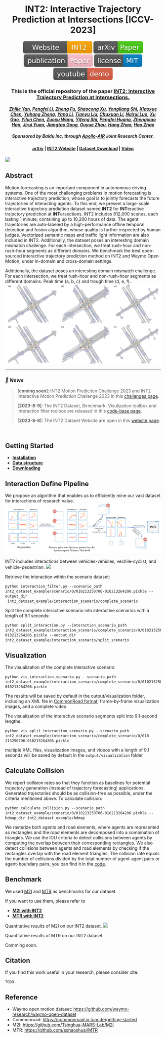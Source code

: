 <h1 align="center">INT2: Interactive Trajectory Prediction at Intersections [ICCV-2023]</h1>

<p align="center">
<a href="https://int2.cn/"><img  src="docs/icon/Website-INT2.svg" ></a>
<a href="https://arxiv.org/"><img  src="docs/icon/arXiv-Paper.svg" ></a>
<a href="https://arxiv.org/"><img  src="docs/icon/publication-Paper.svg" ></a>
<a href="https://github.com/AIR-DISCOVER/INT2/blob/main/LICENSE"><img  src="docs/icon/license-MIT.svg"></a>
<a href="https://youtu.be/KNkuakDvgVc"><img  src="docs/icon/youtube-demo.svg"></a>
</p>
<h3 align="center">This is the official repository of the paper <a href='"https://arxiv.org'>INT2: Interactive Trajectory Prediction at Intersections.</a></h3>

<h4 align="center"><em><a href="https://github.com/BJHYZJ">Zhijie Yan</a>, 
<a href="https://github.com/Philipflyg">Pengfei Li</a>, 
<a href="">Zheng Fu</a>, 
<a href="https://github.com/Daniellli">Shaocong Xu</a>, 
<a href="#">Yongliang Shi</a>,
<a href="https://github.com/cxx226">Xiaoxue Chen</a>, 
<a href="#">Yuhang Zheng</a>, 
<a href="#">Yang Li</a>, 
<a href="https://scholar.google.com/citations?user=NAt3vgcAAAAJ&hl=en">Tianyu Liu</a>, 
<a href="#">Chuxuan Li</a>, 
<a href="#">Nairui Luo</a>, 
<a href="#">Xu Gao</a>, 
<a href="https://air.tsinghua.edu.cn/info/1046/1769.htm">Yilun Chen</a>, 
<a href="https://shi.buaa.edu.cn/wangzuoxu/zh_CN/index.htm">Zuoxu Wang</a>, 
<a href="#">Yifeng Shi</a>, 
<a href="#">Pengfei Huang</a>, 
<a href="https://github.com/0nhc">Zhengxiao Han</a>, 
<a href="https://air.tsinghua.edu.cn/info/1012/1222.htm">Jirui Yuan</a>, 
<a href="https://air.tsinghua.edu.cn/info/1046/1635.htm">Jiangtao Gong</a>, 
<a href="https://air.tsinghua.edu.cn/info/1046/1199.htm">Guyue Zhou</a>, 
<a href="https://hangzhaomit.github.io/">Hang Zhao</a>, 
<a href="https://sites.google.com/view/fromandto">Hao Zhao</a></em></h4>

<h5 align="center">Sponsored by Baidu Inc. through <a href="https://www.apollo.auto/">Apollo</a>-<a href="https://air.tsinghua.edu.cn/en/">AIR</a> Joint Research Center.</h5>

<h4 align="center">
<a href='https://arxiv.org'>arXiv</a> | <a href='https://int2.cn'>INT2 Website</a> | <a href='https://int2.cn/download'>Dataset Download</a> | <a href='https://youtu.be/KNkuakDvgVc'>Video</a>
</h4>

<a align="docs/images/pic1.png"><img src="docs/images/pic1.png"></a>

## Abstract
Motion forecasting is an important component in autonomous driving systems. One of the most challenging problems in motion forecasting is interactive trajectory prediction, whose goal is to jointly forecasts the future trajectories of interacting agents.
To this end, we present a large-scale interactive trajectory prediction dataset named <strong>INT2</strong> for <strong>INT</strong>eractive trajectory prediction at <strong>INT</strong>ersections. 
INT2 includes 612,000 scenes, each lasting 1 minute, containing up to 10,200 hours of data. 
The agent trajectories are auto-labeled by a high-performance offline temporal detection and fusion algorithm, whose quality is further inspected by human judges. Vectorized semantic maps and traffic light information are also included in INT2.
Additionally, the dataset poses an interesting domain mismatch challenge. 
For each intersection, we treat rush-hour and non-rush-hour segments as different domains.
We benchmark the best open-sourced interactive trajectory prediction method on INT2 and Waymo Open Motion, under in-domain and cross-domain settings.


Additionally, the dataset poses an interesting domain mismatch challenge. For each intersection, we treat rush-hour and
non-rush-hour segments as different domains. Peak time (a, b, c) and trough time (d, e, f).
<img src='docs/images/teaser.png'>


<hr>


<h3><strong><i>🚀 News</i></strong></h3>

><strong>[coming soon]</strong>: INT2 Motion Prediciton Challenge 2023 and INT2 Interactive Motion Prediction Challenge 2023 in this <a href="https://int2.cn/challenges">challenges page</a>.
>
><strong>[2023-8-9]</strong>: The INT2 Dataset, Benchmark, Visulization toolbox and Interaction filter toolbox are released in this <a href="https://github.com/AIR-DISCOVER/INT2">code-base page</a>.
>
><strong>[2023-8-8]:</strong> The INT2 Dataset Website are open in this <a href="https://int2.cn">website page</a>.
> 
<br>

## Getting Started

- **<strong><a href='docs/INSTALL.md'>Installation</a></strong>**
- **<strong><a href='docs/DATA_STRUCTURE.md'>Data structure</a></strong>**
- **<strong><a href='docs/DOWNLOADING.md'>Downloading</a></strong>** 



## Interaction Define Pipeline
We propose an algorithm that enables us to efficiently mine our vast dataset for interactions of research value.
<img src="docs/images/main.png">

INT2 includes interactions between vehicles-vehicles, vechile-cyclist, and vehicle-pedestrian:
<img src='docs/images/interactions_data_examples.png'>

Retrieve the interaction within the scenario dataset:

```
python interaction_filter.py --scenario_path int2_dataset_example/scenario/0/010213250706-010213264206.pickle --output_dir
 int2_dataset_example/interaction_scenario/complete_scenario
```

Split the complete interactive scenario into interactive scenarios with a length of 9.1 seconds:

```
python split_interaction.py --interaction_scenario_path int2_dataset_example/interaction_scenario/complete_scenario/0/010213250706-010213264206.pickle --output_dir int2_dataset_example/interaction_scenario/split_scenario
```

## Visualization
The visualization of the complete interactive scenario:

```
python vis_interaction_scenario.py --scenario_path int2_dataset_example/interaction_scenario/complete_scenario/0/010213250706-010213264206.pickle
```

The results will be saved by default in the output/visualization folder, including an XML file in <a href="https://gitlab.lrz.de/tum-cps/commonroad-scenarios/-/blob/master/documentation/XML_commonRoad_2020a.pdf">CommonRoad format</a>, frame-by-frame visualization images, and a complete video.

The visualization of the interactive scenario segments split into 9.1-second lengths.

```
python vis_split_interaction_scenario.py --scenario_path int2_dataset_example/interaction_scenario/complete_scenario/0/010
213250706-010213264206.pickle
```

multiple XML files, visualization images, and videos with a length of 9.1 seconds will be saved by default in the 
 ```output/visualization``` folder

## Calculate Collision
We report collision rates so that they function as baselines for potential trajectory generation (instead of trajectory forecasting) applications. Generated trajectories should be as collision-free as possible, under the criteria mentioned above. To calculate collision:

```
python calculate_collision.py --scenario_path int2_dataset_example/scenario/0/010213250706-010213264206.pickle --hdmap_dir int2_dataset_example/hdmap
```
We rasterize both agents and road elements, where agents are represented as rectangles and the road elements are decomposed into a combination of triangles. We use the IOU criteria to detect collisions between agents by computing the overlap between their corresponding rectangles. We also detect collisions between agents and road elements by checking if the rectangles overlap with the road element triangles. The collision rate equals the number of collisions divided by the total number of agent-agent pairs or agent-boundary pairs, you can find it in the <a href="../utils/collision_utils.py">code<a>.


## Benchmark
We used <a href="https://github.com/Tsinghua-MARS-Lab/M2I">M2I</a> and <a href="https://github.com/sshaoshuai/MTR">MTR</a> as benchmarks for our dataset.

If you want to use them, please refer to

- <a href="docs/START_M2I.md"><strong>M2I with INT2</strong></a>
- <a href="docs/START_M2I.md"><strong>MTR with INT2</strong></a>


Quantitative results of M2I on our INT2 dataset.
<img src='docs/images/model_results.png'>

Quantitative results of MTR on our INT2 dataset.

Comming soon.


## Citation
If you find this work useful in your research, please consider cite: 

```
TODO.
```

<!-- ```
@article{yan2023int2,
  title={INT2: Interactive Trajectory Prediction at Intersections},
  author={Yan, Zhijie and Li, Pengfei and Fu, Zheng and Xu, Shaocong and Shi, Yongliang and Chen, Xiaoxue and Zheng, Yuhang and Li, Yang and Liu, Tianyu and Li, Chuxuan and Luo, Nairui and Gao, Xu and Chen, Yilun and Wang, Zuoxu and Shi, Yifeng and Huang, Pengfei and Han, Zhengxiao and Yuan, Jirui and Gong, Jiangtao and Zhou, Guyue and Zhao, Hang and Zhao, Hao},
  journal={International Conference on Computer Vision},
  year={2023}
}
``` -->


## Reference
- Waymo open motion dataset: <a href="https://github.com/waymo-research/waymo-open-dataset">https://github.com/waymo-research/waymo-open-dataset</a>
- Commonroad: <a href="https://commonroad.in.tum.de/getting-started">https://commonroad.in.tum.de/getting-started</a>
- M2I: <a href="https://github.com/Tsinghua-MARS-Lab/M2I">https://github.com/Tsinghua-MARS-Lab/M2I</a>
- MTR: <a href="https://github.com/sshaoshuai/MTR">https://github.com/sshaoshuai/MTR</a>
